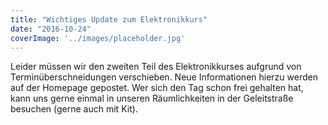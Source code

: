 ```yaml
---
title: "Wichtiges Update zum Elektronikkurs"
date: "2016-10-24"
coverImage: '../images/placeholder.jpg'
---
```


Leider müssen wir den zweiten Teil des Elektronikkurses aufgrund von Terminüberschneidungen verschieben. Neue Informationen hierzu werden auf der Homepage gepostet. Wer sich den Tag schon frei gehalten hat, kann uns gerne einmal in unseren Räumlichkeiten in der Geleitstraße besuchen (gerne auch mit Kit).
